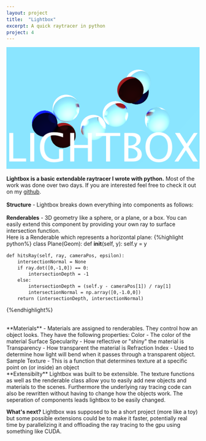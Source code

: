 ```yaml
---
layout: project
title:  "Lightbox"
excerpt: A quick raytracer in python
project: 4
---
```


<p align="center">
	<img src="/lightbox.png"> 
</p>

**Lightbox is a basic extendable raytracer I wrote with python.** Most of the work was done over two days. If you are interested feel free to check it out on my [github](https://github.com/Mr4k/lightbox).  
<br>
**Structure** - Lightbox breaks down everything into components as follows:  
<br>
**Renderables** - 3D geometry like a sphere, or a plane, or a box. You can easily extend this component by providing your own ray to surface intersection function.  
Here is a Renderable which represents a horizontal plane:
{%highlight python%}
class Plane(Geom):
	def __init__(self, y):
		self.y = y

	def hitsRay(self, ray, cameraPos, epsilon):
		intersectionNormal = None
		if ray.dot([0,-1,0]) == 0:
			intersectionDepth = -1
		else:
			intersectionDepth = (self.y - cameraPos[1]) / ray[1]
			intersectionNormal = np.array([0,-1.0,0])
		return (intersectionDepth, intersectionNormal)
{%endhighlight%}



<br>
**Materials** - Materials are assigned to renderables. They control how an object looks. They have the following properties:  
Color - The color of the material  
Surface Specularity - How reflective or "shiny" the material is  
Transparency - How transparent the material is  
Refraction Index - Used to determine how light will bend when it passes through a transparent object.  
Sample Texture - This is a function that determines texture at a specific point on (or inside) an object  
<br>
**Extensibilty**
Lightbox was built to be extensible. The texture functions as well as the renderable class allow you to easily add new objects and materials to the scenes. Furthermore the underlying ray tracing code can also be rewritten without having to change how the objects work. The seperation of components leads lightbox to be easily changed.  
<br>

**What's next?**
Lightbox was supposed to be a short project (more like a toy) but some possible extensions could be to make it faster, potentially real time by parallelizing it and offloading the ray tracing to the gpu using something like CUDA.

